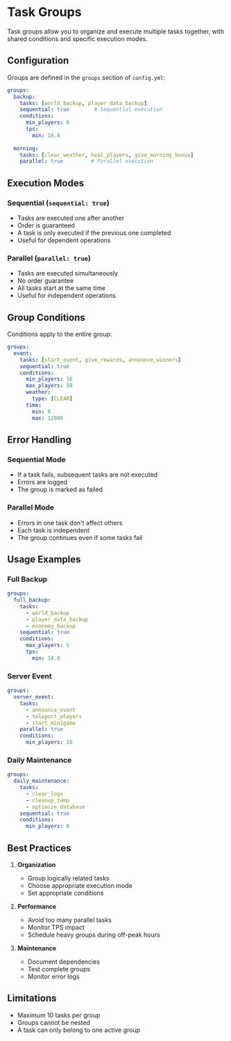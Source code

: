 # Task Groups

Task groups allow you to organize and execute multiple tasks together, with shared conditions and specific execution modes.

## Configuration

Groups are defined in the `groups` section of `config.yml`:

```yaml
groups:
  backup:
    tasks: [world_backup, player_data_backup]
    sequential: true        # Sequential execution
    conditions:
      min_players: 0
      tps:
        min: 18.0
  
  morning:
    tasks: [clear_weather, heal_players, give_morning_bonus]
    parallel: true         # Parallel execution
```

## Execution Modes

### Sequential (`sequential: true`)
- Tasks are executed one after another
- Order is guaranteed
- A task is only executed if the previous one completed
- Useful for dependent operations

### Parallel (`parallel: true`)
- Tasks are executed simultaneously
- No order guarantee
- All tasks start at the same time
- Useful for independent operations

## Group Conditions

Conditions apply to the entire group:

```yaml
groups:
  event:
    tasks: [start_event, give_rewards, announce_winners]
    sequential: true
    conditions:
      min_players: 10
      max_players: 50
      weather:
        type: [CLEAR]
      time:
        min: 0
        max: 12000
```

## Error Handling

### Sequential Mode
- If a task fails, subsequent tasks are not executed
- Errors are logged
- The group is marked as failed

### Parallel Mode
- Errors in one task don't affect others
- Each task is independent
- The group continues even if some tasks fail

## Usage Examples

### Full Backup
```yaml
groups:
  full_backup:
    tasks: 
      - world_backup
      - player_data_backup
      - economy_backup
    sequential: true
    conditions:
      max_players: 5
      tps:
        min: 18.0
```

### Server Event
```yaml
groups:
  server_event:
    tasks:
      - announce_event
      - teleport_players
      - start_minigame
    parallel: true
    conditions:
      min_players: 10
```

### Daily Maintenance
```yaml
groups:
  daily_maintenance:
    tasks:
      - clear_logs
      - cleanup_temp
      - optimize_database
    sequential: true
    conditions:
      min_players: 0
```

## Best Practices

1. **Organization**
   - Group logically related tasks
   - Choose appropriate execution mode
   - Set appropriate conditions

2. **Performance**
   - Avoid too many parallel tasks
   - Monitor TPS impact
   - Schedule heavy groups during off-peak hours

3. **Maintenance**
   - Document dependencies
   - Test complete groups
   - Monitor error logs

## Limitations

- Maximum 10 tasks per group
- Groups cannot be nested
- A task can only belong to one active group 